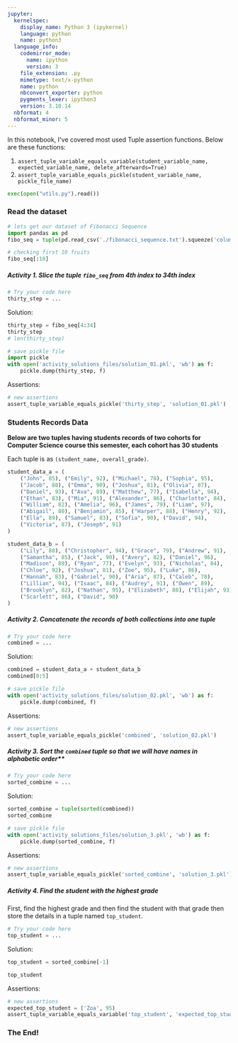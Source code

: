 ```yaml
---
jupyter:
  kernelspec:
    display_name: Python 3 (ipykernel)
    language: python
    name: python3
  language_info:
    codemirror_mode:
      name: ipython
      version: 3
    file_extension: .py
    mimetype: text/x-python
    name: python
    nbconvert_exporter: python
    pygments_lexer: ipython3
    version: 3.10.14
  nbformat: 4
  nbformat_minor: 5
---
```


<div class="cell markdown">

In this notebook, I've covered most used Tuple assertion functions.
Below are these functions:

1.  `assert_tuple_variable_equals_variable(student_variable_name, expected_variable_name, delete_afterwards=True)`
2.  `assert_tuple_variable_equals_pickle(student_variable_name, pickle_file_name)`

</div>

<div class="cell code">

``` python
exec(open("utils.py").read())
```

</div>

<div class="cell markdown">

### Read the dataset

</div>

<div class="cell code">

``` python
# lets get our dataset of Fibonacci Sequence
import pandas as pd
fibo_seq = tuple(pd.read_csv('./fibonacci_sequence.txt').squeeze('columns').values)

# checking first 10 fruits
fibo_seq[:10]
```

</div>

<div class="cell markdown">

##### Activity 1. Slice the tuple `fibo_seq` from 4th index to 34th index

</div>

<div class="cell code">

``` python
# Try your code here
thirty_step = ...
```

</div>

<div class="cell markdown">

Solution:

</div>

<div class="cell code">

``` python
thirty_step = fibo_seq[4:34]
thirty_step
# len(thirty_step)
```

</div>

<div class="cell code">

``` python
# save pickle file
import pickle
with open('activity_solutions_files/solution_01.pkl', 'wb') as f:
    pickle.dump(thirty_step, f)
```

</div>

<div class="cell markdown">

Assertions:

</div>

<div class="cell code">

``` python
# new assertions
assert_tuple_variable_equals_pickle('thirty_step', 'solution_01.pkl')
```

</div>

<div class="cell markdown">

### Students Records Data

</div>

<div class="cell markdown">

**Below are two tuples having students records of two cohorts for
Computer Science course this semester, each cohort has 30 students**

Each tuple is as `(student_name, overall_grade)`.

</div>

<div class="cell code">

``` python
student_data_a = (
    ("John", 85), ("Emily", 92), ("Michael", 78), ("Sophia", 95),
    ("Jacob", 88), ("Emma", 90), ("Joshua", 81), ("Olivia", 87),
    ("Daniel", 93), ("Ava", 89), ("Matthew", 77), ("Isabella", 94),
    ("Ethan", 83), ("Mia", 91), ("Alexander", 86), ("Charlotte", 84),
    ("William", 82), ("Amelia", 96), ("James", 79), ("Liam", 97),
    ("Abigail", 80), ("Benjamin", 85), ("Harper", 88), ("Henry", 92),
    ("Ella", 89), ("Samuel", 83), ("Sofia", 90), ("David", 94),
    ("Victoria", 87), ("Joseph", 91)
)
```

</div>

<div class="cell code">

``` python
student_data_b = (
    ("Lily", 88), ("Christopher", 94), ("Grace", 79), ("Andrew", 91),
    ("Samantha", 85), ("Jack", 90), ("Avery", 82), ("Daniel", 96),
    ("Madison", 89), ("Ryan", 77), ("Evelyn", 93), ("Nicholas", 84),
    ("Chloe", 92), ("Joshua", 81), ("Zoe", 95), ("Luke", 86),
    ("Hannah", 83), ("Gabriel", 90), ("Aria", 87), ("Caleb", 78),
    ("Lillian", 94), ("Isaac", 84), ("Audrey", 91), ("Owen", 89),
    ("Brooklyn", 82), ("Nathan", 95), ("Elizabeth", 88), ("Elijah", 93),
    ("Scarlett", 86), ("David", 90)
)
```

</div>

<div class="cell markdown">

##### Activity 2. Concatenate the records of both collections into one tuple

</div>

<div class="cell code">

``` python
# Try your code here
combined = ...
```

</div>

<div class="cell markdown">

Solution:

</div>

<div class="cell code">

``` python
combined = student_data_a + student_data_b
combined[0:5]
```

</div>

<div class="cell code">

``` python
# save pickle file
with open('activity_solutions_files/solution_02.pkl', 'wb') as f:
    pickle.dump(combined, f)
```

</div>

<div class="cell markdown">

Assertions:

</div>

<div class="cell code">

``` python
# new assertions
assert_tuple_variable_equals_pickle('combined', 'solution_02.pkl')
```

</div>

<div class="cell markdown">

##### Activity 3. Sort the `combined` tuple so that we will have names in alphabetic order\*\*

</div>

<div class="cell code">

``` python
# Try your code here
sorted_combine = ...
```

</div>

<div class="cell markdown">

Solution:

</div>

<div class="cell code">

``` python
sorted_combine = tuple(sorted(combined))
sorted_combine
```

</div>

<div class="cell code">

``` python
# save pickle file
with open('activity_solutions_files/solution_3.pkl', 'wb') as f:
    pickle.dump(sorted_combine, f)
```

</div>

<div class="cell markdown">

Assertions:

</div>

<div class="cell code">

``` python
# new assertions
assert_tuple_variable_equals_pickle('sorted_combine', 'solution_3.pkl')
```

</div>

<div class="cell markdown">

##### Activity 4. Find the student with the highest grade

First, find the highest grade and then find the student with that grade
then store the details in a tuple named `top_student`.

</div>

<div class="cell code">

``` python
# Try your code here
top_student = ...
```

</div>

<div class="cell markdown">

Solution:

</div>

<div class="cell code">

``` python
top_student = sorted_combine[-1]
```

</div>

<div class="cell code">

``` python
top_student
```

</div>

<div class="cell markdown">

Assertions:

</div>

<div class="cell code">

``` python
# new assertions
expected_top_student = ('Zoa', 95)
assert_tuple_variable_equals_variable('top_student', 'expected_top_student')
```

</div>

<div class="cell markdown">

### The End!

</div>
